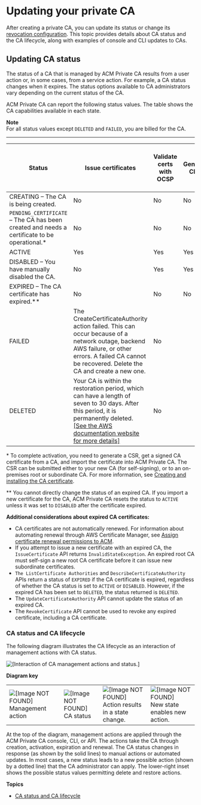 # Updating your private CA<a name="PCAUpdateCA"></a>

After creating a private CA, you can update its status or change its [revocation configuration](revocation-setup.md)\. This topic provides details about CA status and the CA lifecycle, along with examples of console and CLI updates to CAs\.

## Updating CA status<a name="PcaUpdateStatus"></a>

The status of a CA that is managed by ACM Private CA results from a user action or, in some cases, from a service action\. For example, a CA status changes when it expires\. The status options available to CA administrators vary depending on the current status of the CA\.

ACM Private CA can report the following status values\. The table shows the CA capabilities available in each state\.

**Note**  
For all status values except `DELETED` and `FAILED`, you are billed for the CA\.


****  

| Status | Issue certificates | Validate certs with OCSP | Generate CRLs | Generate audits | You can update the CA cert | Certificates can be revoked | You are billed for the CA | 
| --- | --- | --- | --- | --- | --- | --- | --- | 
| CREATING – The CA is being created\. | No | No | No | No | No | No | Yes | 
|  `PENDING_CERTIFICATE` – The CA has been created and needs a certificate to be operational\.\*  | No | No | No | No | No | No | Yes | 
| ACTIVE | Yes | Yes | Yes | Yes | Yes | Yes | Yes | 
| DISABLED – You have manually disabled the CA\. | No | Yes | Yes | Yes | No | Yes | Yes | 
| EXPIRED – The CA certificate has expired\.\*\* | No | No | No | No | Yes | No | Yes | 
| FAILED | The CreateCertificateAuthority action failed\. This can occur because of a network outage, backend AWS failure, or other errors\. A failed CA cannot be recovered\. Delete the CA and create a new one\. | No | 
| DELETED | Your CA is within the restoration period, which can have a length of seven to 30 days\. After this period, it is permanently deleted\. [\[See the AWS documentation website for more details\]](http://docs.aws.amazon.com/acm-pca/latest/userguide/PCAUpdateCA.html) | No | 

\* To complete activation, you need to generate a CSR, get a signed CA certificate from a CA, and import the certificate into ACM Private CA\. The CSR can be submitted either to your new CA \(for self\-signing\), or to an on\-premises root or subordinate CA\. For more information, see [Creating and installing the CA certificate](PCACertInstall.md)\.

\*\* You cannot directly change the status of an expired CA\. If you import a new certificate for the CA, ACM Private CA resets the status to `ACTIVE` unless it was set to `DISABLED` after the certificate expired\.

**Additional considerations about expired CA certificates:**
+ CA certificates are not automatically renewed\. For information about automating renewal through AWS Certificate Manager, see [Assign certificate renewal permissions to ACM](assign-permissions.md#PcaPermissions)\. 
+ If you attempt to issue a new certificate with an expired CA, the `IssueCertificate` API returns `InvalidStateException`\. An expired root CA must self\-sign a new root CA certificate before it can issue new subordinate certificates\.
+ `The ListCertificate Authorities` and `DescribeCertificateAuthority` APIs return a status of `EXPIRED` if the CA certificate is expired, regardless of whether the CA status is set to `ACTIVE` or `DISABLED`\. However, if the expired CA has been set to `DELETED`, the status returned is `DELETED`\.
+ The `UpdateCertificateAuthority` API cannot update the status of an expired CA\.
+ The `RevokeCertificate` API cannot be used to revoke any expired certificate, including a CA certificate\.

### CA status and CA lifecycle<a name="status-and-lifecycle"></a>

The following diagram illustrates the CA lifecycle as an interaction of management actions with CA status\.



![\[Interaction of CA management actions and status.\]](http://docs.aws.amazon.com/acm-pca/latest/userguide/images/status.png)


**Diagram key**  

|  |  |  |  | 
| --- |--- |--- |--- |
|  ![\[Image NOT FOUND\]](http://docs.aws.amazon.com/acm-pca/latest/userguide/images/rectangle.png) Management action  | ![\[Image NOT FOUND\]](http://docs.aws.amazon.com/acm-pca/latest/userguide/images/parallelogram.png)CA status |  ![\[Image NOT FOUND\]](http://docs.aws.amazon.com/acm-pca/latest/userguide/images/arrow-solid.png) Action results in a state change\.  |  ![\[Image NOT FOUND\]](http://docs.aws.amazon.com/acm-pca/latest/userguide/images/arrow-dotted.png) New state enables new action\.  | 

At the top of the diagram, management actions are applied through the ACM Private CA console, CLI, or API\. The actions take the CA through creation, activation, expiration and renewal\. The CA status changes in response \(as shown by the solid lines\) to manual actions or automated updates\. In most cases, a new status leads to a new possible action \(shown by a dotted line\) that the CA administrator can apply\. The lower\-right inset shows the possible status values permitting delete and restore actions\.

**Topics**
+ [CA status and CA lifecycle](#status-and-lifecycle)